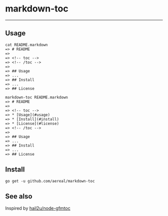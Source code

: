 # markdown-toc

<!-- toc -->
<!-- /toc -->

----

## Usage

```
cat README.markdown
=> # README
=> 
=> <!-- toc -->
=> <!-- /toc -->
=> 
=> ## Usage
=> ...
=> ## Install
=> ...
=> ## License

markdown-toc README.markdown
=> # README
=> 
=> <!-- toc -->
=> * [Usage](#usage)
=> * [Install](#install)
=> * [License](#license)
=> <!-- /toc -->
=> 
=> ## Usage
=> ...
=> ## Install
=> ...
=> ## License
```

## Install

```
go get -u github.com/aereal/markdown-toc
```

## See also

Inspired by [hail2u/node-gfmtoc][]

[hail2u/node-gfmtoc]: https://github.com/hail2u/node-gfmtoc
